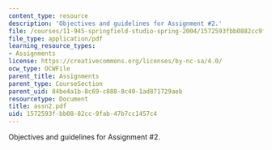 ```yaml
---
content_type: resource
description: 'Objectives and guidelines for Assignment #2.'
file: /courses/11-945-springfield-studio-spring-2004/1572593fbb0882cc9fab47b7cc1457c4_assn2.pdf
file_type: application/pdf
learning_resource_types:
- Assignments
license: https://creativecommons.org/licenses/by-nc-sa/4.0/
ocw_type: OCWFile
parent_title: Assignments
parent_type: CourseSection
parent_uid: 84be4a1b-8c69-c888-8c40-1ad871729aeb
resourcetype: Document
title: assn2.pdf
uid: 1572593f-bb08-82cc-9fab-47b7cc1457c4
---
```

Objectives and guidelines for Assignment #2.